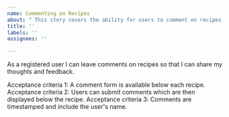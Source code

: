 ```yaml
---
name: Commenting on Recipes
about: " This story covers the ability for users to comment on recipes."
title: ''
labels: ''
assignees: ''

---
```


As a registered user I can leave comments on recipes so that I can share my thoughts and feedback.

Acceptance criteria 1: A comment form is available below each recipe.
Acceptance criteria 2: Users can submit comments which are then displayed below the recipe.
Acceptance criteria 3: Comments are timestamped and include the user's name.
